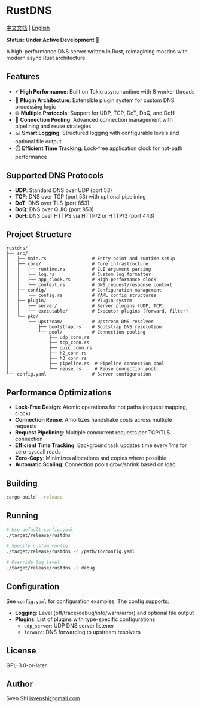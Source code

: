 # RustDNS

[中文文档](README_CN.md) | [English](README.md)

**Status: Under Active Development** 🚧

A high-performance DNS server written in Rust, reimagining mosdns with modern async Rust architecture.

## Features

- ⚡ **High Performance**: Built on Tokio async runtime with 8 worker threads
- 🔌 **Plugin Architecture**: Extensible plugin system for custom DNS processing logic
- 🌐 **Multiple Protocols**: Support for UDP, TCP, DoT, DoQ, and DoH
- 🔄 **Connection Pooling**: Advanced connection management with pipelining and reuse strategies
- 📊 **Smart Logging**: Structured logging with configurable levels and optional file output
- ⏱️ **Efficient Time Tracking**: Lock-free application clock for hot-path performance

## Supported DNS Protocols

- **UDP**: Standard DNS over UDP (port 53)
- **TCP**: DNS over TCP (port 53) with optional pipelining
- **DoT**: DNS over TLS (port 853)
- **DoQ**: DNS over QUIC (port 853)
- **DoH**: DNS over HTTPS via HTTP/2 or HTTP/3 (port 443)

## Project Structure

```
rustdns/
├── src/
│   ├── main.rs                 # Entry point and runtime setup
│   ├── core/                   # Core infrastructure
│   │   ├── runtime.rs          # CLI argument parsing
│   │   ├── log.rs              # Custom log formatter
│   │   ├── app_clock.rs        # High-performance clock
│   │   └── context.rs          # DNS request/response context
│   ├── config/                 # Configuration management
│   │   └── config.rs           # YAML config structures
│   ├── plugin/                 # Plugin system
│   │   ├── server/             # Server plugins (UDP, TCP)
│   │   └── executable/         # Executor plugins (forward, filter)
│   └── pkg/
│       └── upstream/           # Upstream DNS resolver
│           ├── bootstrap.rs    # Bootstrap DNS resolution
│           └── pool/           # Connection pooling
│               ├── udp_conn.rs
│               ├── tcp_conn.rs
│               ├── quic_conn.rs
│               ├── h2_conn.rs
│               ├── h3_conn.rs
│               ├── pipeline.rs  # Pipeline connection pool
│               └── reuse.rs     # Reuse connection pool
└── config.yaml                 # Server configuration
```

## Performance Optimizations

- **Lock-Free Design**: Atomic operations for hot paths (request mapping, clock)
- **Connection Reuse**: Amortizes handshake costs across multiple requests
- **Request Pipelining**: Multiple concurrent requests per TCP/TLS connection
- **Efficient Time Tracking**: Background task updates time every 1ms for zero-syscall reads
- **Zero-Copy**: Minimizes allocations and copies where possible
- **Automatic Scaling**: Connection pools grow/shrink based on load

## Building

```bash
cargo build --release
```

## Running

```bash
# Use default config.yaml
./target/release/rustdns

# Specify custom config
./target/release/rustdns -c /path/to/config.yaml

# Override log level
./target/release/rustdns -l debug
```

## Configuration

See `config.yaml` for configuration examples. The config supports:

- **Logging**: Level (off/trace/debug/info/warn/error) and optional file output
- **Plugins**: List of plugins with type-specific configurations
  - `udp_server`: UDP DNS server listener
  - `forward`: DNS forwarding to upstream resolvers

## License

GPL-3.0-or-later

## Author

Sven Shi <isvenshi@gmail.com>
